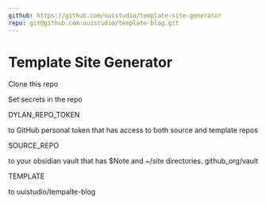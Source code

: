 ```yaml
---
github: https://github.com/uuistudio/template-site-generator
repo: git@github.com:uuistudio/template-blog.git
---
```


# Template Site Generator

Clone this repo

Set secrets in the repo

DYLAN_REPO_TOKEN

to GitHub personal token that has access to both source and template repos

SOURCE_REPO 

to your obsidian vault that has $Note and ~/site directories. github_org/vault

TEMPLATE 

to uuistudio/tempalte-blog

